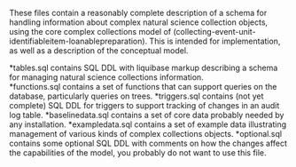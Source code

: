 These files contain a reasonably complete description of a schema for
handling information about complex natural science collection objects, 
using the core complex collections model of (collecting-event-unit-
identifiableitem-loanablepreparation).  This is intended for 
implementation, as well as a description of the conceptual model.

*tables.sql contains SQL DDL with liquibase markup describing a 
schema for managing natural science collections information.  
*functions.sql contains a set of functions that can support queries 
on the database, particularly queries on trees.
*triggers.sql contains (not yet complete) SQL DDL for triggers to 
support tracking of changes in an audit log table.
*baselinedata.sql contains a set of core data probably needed by any
installation.
*exampledata.sql contains a set of example data illustrating management
of various kinds of complex collections objects.
*optional.sql contains some optional SQL DDL with comments on how
the changes affect the capabilities of the model, you probably do 
not want to use this file.
